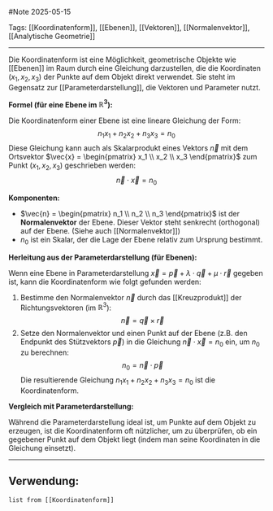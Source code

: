 #Note
2025-05-15

Tags: [[Koordinatenform]], [[Ebenen]], [[Vektoren]], [[Normalenvektor]], [[Analytische Geometrie]]

---

Die Koordinatenform ist eine Möglichkeit, geometrische Objekte wie [[Ebenen]] im Raum durch eine Gleichung darzustellen, die die Koordinaten ($x_1, x_2, x_3$) der Punkte auf dem Objekt direkt verwendet. Sie steht im Gegensatz zur [[Parameterdarstellung]], die Vektoren und Parameter nutzt.

**Formel (für eine Ebene im $\mathbb{R}^3$):**

Die Koordinatenform einer Ebene ist eine lineare Gleichung der Form:
$$n_1 x_1 + n_2 x_2 + n_3 x_3 = n_0$$
Diese Gleichung kann auch als Skalarprodukt eines Vektors $\vec{n}$ mit dem Ortsvektor $\vec{x} = \begin{pmatrix} x_1 \\ x_2 \\ x_3 \end{pmatrix}$ zum Punkt $(x_1, x_2, x_3)$ geschrieben werden:
$$\vec{n} \cdot \vec{x} = n_0$$

**Komponenten:**

* $\vec{n} = \begin{pmatrix} n_1 \\ n_2 \\ n_3 \end{pmatrix}$ ist der **Normalenvektor** der Ebene. Dieser Vektor steht senkrecht (orthogonal) auf der Ebene. (Siehe auch [[Normalenvektor]])
* $n_0$ ist ein Skalar, der die Lage der Ebene relativ zum Ursprung bestimmt.

**Herleitung aus der Parameterdarstellung (für Ebenen):**

Wenn eine Ebene in Parameterdarstellung $\vec{x} = \vec{p} + \lambda \cdot \vec{q} + \mu \cdot \vec{r}$ gegeben ist, kann die Koordinatenform wie folgt gefunden werden:
1.  Bestimme den Normalenvektor $\vec{n}$ durch das [[Kreuzprodukt]] der Richtungsvektoren (im $\mathbb{R}^3$):
    $$\vec{n} = \vec{q} \times \vec{r}$$
2.  Setze den Normalenvektor und einen Punkt auf der Ebene (z.B. den Endpunkt des Stützvektors $\vec{p}$) in die Gleichung $\vec{n} \cdot \vec{x} = n_0$ ein, um $n_0$ zu berechnen:
    $$n_0 = \vec{n} \cdot \vec{p}$$
    Die resultierende Gleichung $n_1 x_1 + n_2 x_2 + n_3 x_3 = n_0$ ist die Koordinatenform.

**Vergleich mit Parameterdarstellung:**

Während die Parameterdarstellung ideal ist, um Punkte auf dem Objekt zu erzeugen, ist die Koordinatenform oft nützlicher, um zu überprüfen, ob ein gegebener Punkt auf dem Objekt liegt (indem man seine Koordinaten in die Gleichung einsetzt).

---

## Verwendung:

```dataview
list from [[Koordinatenform]]
```